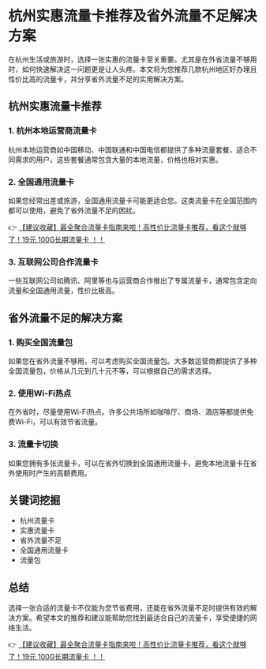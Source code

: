 # 杭州实惠流量卡推荐及省外流量不足解决方案

在杭州生活或旅游时，选择一张实惠的流量卡至关重要。尤其是在外省流量不够用时，如何快速解决这一问题更是让人头疼。本文将为您推荐几款杭州地区好办理且性价比高的流量卡，并分享省外流量不足的实用解决方案。

## 杭州实惠流量卡推荐

### 1. 杭州本地运营商流量卡
杭州本地运营商如中国移动、中国联通和中国电信都提供了多种流量套餐，适合不同需求的用户。这些套餐通常包含大量的本地流量，价格也相对实惠。

### 2. 全国通用流量卡
如果您经常出差或旅游，全国通用流量卡可能更适合您。这类流量卡在全国范围内都可以使用，避免了省外流量不足的困扰。

👉 [【建议收藏】最全聚合流量卡指南来啦！高性价比流量卡推荐，看这个就够了！19元 100G长期流量卡 ！！](https://bit.ly/Liuliangka)

### 3. 互联网公司合作流量卡
一些互联网公司如腾讯、阿里等也与运营商合作推出了专属流量卡，通常包含定向流量和全国通用流量，性价比极高。

## 省外流量不足的解决方案

### 1. 购买全国流量包
如果您在省外流量不够用，可以考虑购买全国流量包。大多数运营商都提供了多种全国流量包，价格从几元到几十元不等，可以根据自己的需求选择。

### 2. 使用Wi-Fi热点
在外省时，尽量使用Wi-Fi热点。许多公共场所如咖啡厅、商场、酒店等都提供免费Wi-Fi，可以有效节省流量。

### 3. 流量卡切换
如果您拥有多张流量卡，可以在省外切换到全国通用流量卡，避免本地流量卡在省外使用时产生的高额费用。

## 关键词挖掘
- 杭州流量卡
- 实惠流量卡
- 省外流量不足
- 全国通用流量卡
- 流量包

## 总结
选择一张合适的流量卡不仅能为您节省费用，还能在省外流量不足时提供有效的解决方案。希望本文的推荐和建议能帮助您找到最适合自己的流量卡，享受便捷的网络生活。

👉 [【建议收藏】最全聚合流量卡指南来啦！高性价比流量卡推荐，看这个就够了！19元 100G长期流量卡 ！！](https://bit.ly/Liuliangka)